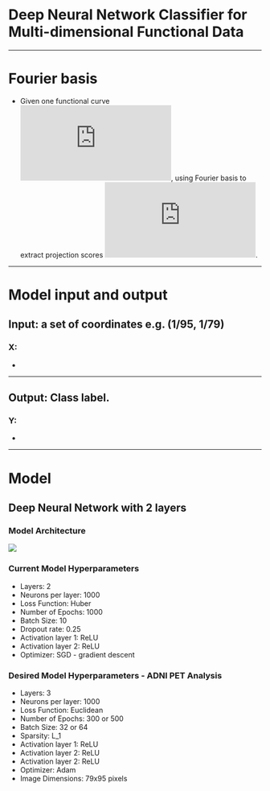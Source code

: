 # Deep Neural Network Classifier for Multi-dimensional Functional Data
------------------------------------------------

# Fourier basis
- Given one functional curve ![first equation](https://latex.codecogs.com/gif.latex?X%28t%29), using Fourier basis to extract projection scores ![second equation](https://latex.codecogs.com/gif.latex?%5Cxi_1%2C%20%5Cxi_2%2C%20%5Cldots%2C).
-------------------------------------------------------

# Model input and output
## Input: a set of coordinates e.g. (1/95, 1/79)

### X:
- 
----------------------------------------------------------
## Output: Class label.

### Y:
- 
-------------------------------------------------------------
# Model
## Deep Neural Network with 2 layers
### Model Architecture 
<img src="models/model.png"></img>

### Current Model Hyperparameters 
- Layers: 2
- Neurons per layer: 1000
- Loss Function: Huber
- Number of Epochs: 1000
- Batch Size: 10
- Dropout rate: 0.25
- Activation layer 1: ReLU
- Activation layer 2: ReLU
- Optimizer: SGD - gradient descent

### Desired Model Hyperparameters - ADNI PET Analysis
- Layers: 3
- Neurons per layer: 1000
- Loss Function: Euclidean
- Number of Epochs: 300 or 500
- Batch Size: 32 or 64
- Sparsity: L_1
- Activation layer 1: ReLU
- Activation layer 2: ReLU
- Activation layer 2: ReLU
- Optimizer: Adam
- Image Dimensions: 79x95 pixels
